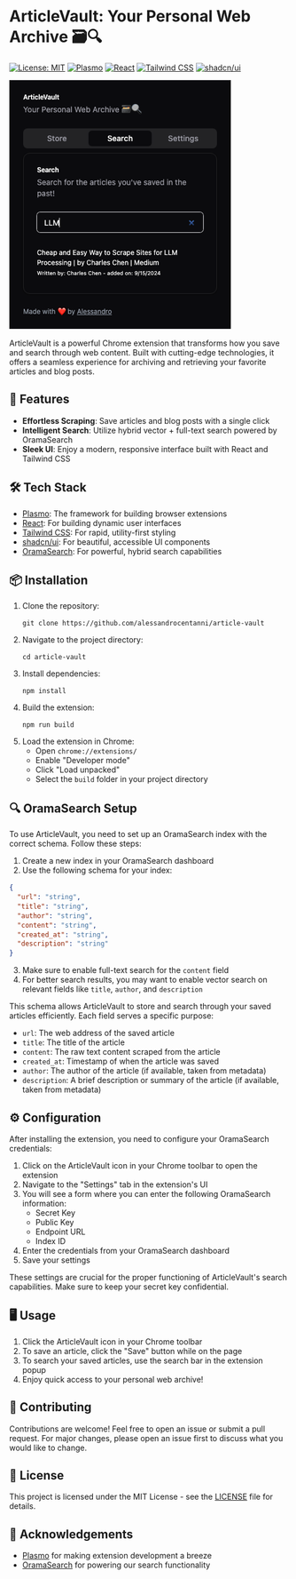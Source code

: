 # ArticleVault: Your Personal Web Archive 🗃️🔍

[![License: MIT](https://img.shields.io/badge/License-MIT-yellow.svg)](https://opensource.org/licenses/MIT)
[![Plasmo](https://img.shields.io/badge/Plasmo-Powered-blueviolet)](https://www.plasmo.com/)
[![React](https://img.shields.io/badge/React-18-blue)](https://reactjs.org/)
[![Tailwind CSS](https://img.shields.io/badge/Tailwind_CSS-3-38B2AC)](https://tailwindcss.com/)
[![shadcn/ui](https://img.shields.io/badge/shadcn/ui-Latest-black)](https://ui.shadcn.com/)

![Search](search.png)

ArticleVault is a powerful Chrome extension that transforms how you save and search through web content. Built with cutting-edge technologies, it offers a seamless experience for archiving and retrieving your favorite articles and blog posts.

## 🚀 Features

- **Effortless Scraping**: Save articles and blog posts with a single click
- **Intelligent Search**: Utilize hybrid vector + full-text search powered by OramaSearch
- **Sleek UI**: Enjoy a modern, responsive interface built with React and Tailwind CSS

## 🛠️ Tech Stack

- [Plasmo](https://www.plasmo.com/): The framework for building browser extensions
- [React](https://reactjs.org/): For building dynamic user interfaces
- [Tailwind CSS](https://tailwindcss.com/): For rapid, utility-first styling
- [shadcn/ui](https://ui.shadcn.com/): For beautiful, accessible UI components
- [OramaSearch](https://oramasearch.com/): For powerful, hybrid search capabilities

## 📦 Installation

1. Clone the repository:
   ```
   git clone https://github.com/alessandrocentanni/article-vault
   ```
2. Navigate to the project directory:
   ```
   cd article-vault
   ```
3. Install dependencies:
   ```
   npm install
   ```
4. Build the extension:
   ```
   npm run build
   ```
5. Load the extension in Chrome:
   - Open `chrome://extensions/`
   - Enable "Developer mode"
   - Click "Load unpacked"
   - Select the `build` folder in your project directory

## 🔍 OramaSearch Setup

To use ArticleVault, you need to set up an OramaSearch index with the correct schema. Follow these steps:

1. Create a new index in your OramaSearch dashboard
2. Use the following schema for your index:

```json
{
  "url": "string",
  "title": "string",
  "author": "string",
  "content": "string",
  "created_at": "string",
  "description": "string"
}
```

3. Make sure to enable full-text search for the `content` field
4. For better search results, you may want to enable vector search on relevant fields like `title`, `author`, and `description`

This schema allows ArticleVault to store and search through your saved articles efficiently. Each field serves a specific purpose:

- `url`: The web address of the saved article
- `title`: The title of the article
- `content`: The raw text content scraped from the article
- `created_at`: Timestamp of when the article was saved
- `author`: The author of the article (if available, taken from metadata)
- `description`: A brief description or summary of the article (if available, taken from metadata)

## ⚙️ Configuration

After installing the extension, you need to configure your OramaSearch credentials:

1. Click on the ArticleVault icon in your Chrome toolbar to open the extension
2. Navigate to the "Settings" tab in the extension's UI
3. You will see a form where you can enter the following OramaSearch information:
   - Secret Key
   - Public Key
   - Endpoint URL
   - Index ID
4. Enter the credentials from your OramaSearch dashboard
5. Save your settings

These settings are crucial for the proper functioning of ArticleVault's search capabilities. Make sure to keep your secret key confidential.

## 🖥️ Usage

1. Click the ArticleVault icon in your Chrome toolbar
2. To save an article, click the "Save" button while on the page
3. To search your saved articles, use the search bar in the extension popup
4. Enjoy quick access to your personal web archive!

## 🤝 Contributing

Contributions are welcome! Feel free to open an issue or submit a pull request. For major changes, please open an issue first to discuss what you would like to change.

## 📄 License

This project is licensed under the MIT License - see the [LICENSE](LICENSE) file for details.

## 🙏 Acknowledgements

- [Plasmo](https://www.plasmo.com/) for making extension development a breeze
- [OramaSearch](https://oramasearch.com/) for powering our search functionality
